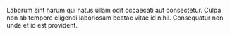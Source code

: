 Laborum sint harum qui natus ullam odit occaecati aut consectetur. Culpa non ab tempore eligendi laboriosam beatae vitae id nihil. Consequatur non unde et id est provident.